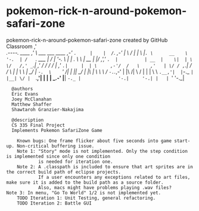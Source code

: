 # pokemon-rick-n-around-pokemon-safari-zone      
pokemon-rick-n-around-pokemon-safari-zone created by GitHub Classroom
                                  ,'\
    _.----.        ____         ,'  _\   ___    ___     ____
_,-'       `.     |    |  /`.   \,-'    |   \  /   |   |    \  |`.
\      __    \    '-.  | /   `.  ___    |    \/    |   '-.   \ |  |
 \.    \ \   |  __  |  |/    ,','_  `.  |          | __  |    \|  |
   \    \/   /,' _`.|      ,' / / / /   |          ,' _`.|     |  |
    \     ,-'/  /   \    ,'   | \/ / ,`.|         /  /   \  |     |
     \    \ |   \_/  |   `-.  \    `'  /|  |    ||   \_/  | |\    |
      \    \ \      /       `-.`.___,-' |  |\  /| \      /  | |   |
       \    \ `.__,'|  |`-._    `|      |__| \/ |  `.__,'|  | |   |
        \_.-'       |__|    `-._ |              '-.|     '-.| |   |
                                `'                            '-._|
                                
      @authors  
      Eric Evans
      Joey McClanahan
      Matthew Shaffer
      Shawtaroh Granzier-Nakajima
                
      @description
      CS 335 Final Project
      Implements Pokemon SafariZone Game
                
		Known bugs: One frame flicker about five seconds into game start-up. Non-critical buffering issue.
		Note 1:	"Story" mode is not implemented. Only the step condition is implemented since only one condition
				is needed for iteration one.
		Note 2: A .classpath is included to ensure that art sprites are in the correct build path of eclipse projects.
				If a user encounters any exceptions related to art files, make sure it is added to the build path as a source folder.
				Also, macs might have problems playing .wav files?
    Note 3: In menu, "Go To World" 1/2 is not implemented yet.
		TODO Iteration 1: Unit Testing, general refactoring.
		TODO Iteration 2: Battle GUI
    
